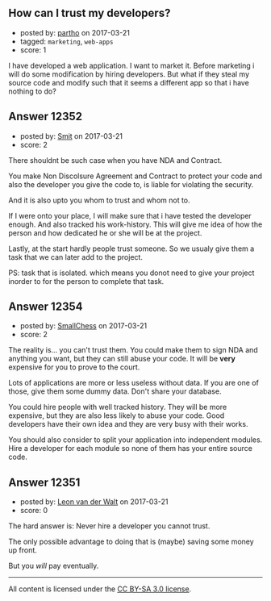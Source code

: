 ## How can I trust my developers?

- posted by: [partho](https://stackexchange.com/users/5058446/partho) on 2017-03-21
- tagged: `marketing`, `web-apps`
- score: 1

<p>I have developed  a web application. I want to market it. Before marketing i will do some modification by hiring developers. But what if they steal my source code and modify such that it seems a different app so that i have nothing to do?</p>



## Answer 12352

- posted by: [Smit](https://stackexchange.com/users/7665731/smit) on 2017-03-21
- score: 2

<p>There shouldnt be such case when you have NDA and Contract.</p>

<p>You make Non Discolsure Agreement and Contract to protect your code and also the developer you give the code to, is liable for violating the security.</p>

<p>And it is also upto you whom to trust and whom not to.</p>

<p>If I were onto your place, I will make sure that i have tested the developer enough. And also tracked his work-history. This will give me idea of how the person and how dedicated he or she will be at the project.</p>

<p>Lastly, at the start hardly people trust someone. So we usualy give them a task that we can later add to the project.</p>

<p>PS: task that is isolated. which means you donot need to give your project inorder to for the person to complete that task.</p>



## Answer 12354

- posted by: [SmallChess](https://stackexchange.com/users/124226/smallchess) on 2017-03-21
- score: 2

<p>The reality is... you can't trust them. You could make them to sign NDA and anything you want, but they can still abuse your code. It will be <strong>very</strong> expensive for you to prove to the court.</p>

<p>Lots of applications are more or less useless without data. If you are one of those, give them some dummy data. Don't share your database.</p>

<p>You could hire people with well tracked history. They will be more expensive, but they are also less likely to abuse your code. Good developers have their own idea and they are very busy with their works.</p>

<p>You should also consider to split your application into independent modules. Hire a developer for each module so none of them has your entire source code.</p>



## Answer 12351

- posted by: [Leon van der Walt](https://stackexchange.com/users/18817/leon-van-der-walt) on 2017-03-21
- score: 0

<p>The hard answer is: Never hire a developer you cannot trust.</p>

<p>The only possible advantage to doing that is (maybe) saving some money up front.</p>

<p>But you <em>will</em> pay eventually.</p>




---

All content is licensed under the [CC BY-SA 3.0 license](https://creativecommons.org/licenses/by-sa/3.0/).
